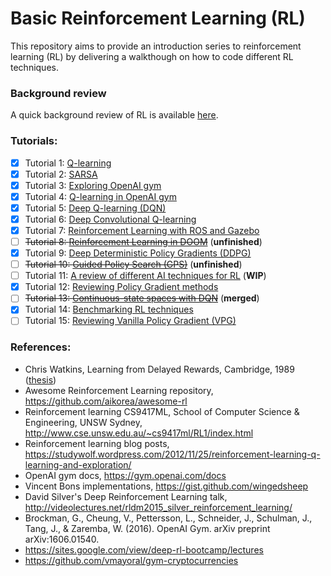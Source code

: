 Basic Reinforcement Learning (RL)
============================

This repository aims to provide an introduction series to reinforcement learning (RL) by delivering a walkthough on how to code different RL techniques.

### Background review
A quick background review of RL is available [here](BACKGROUND.md).

### Tutorials:
- [x] Tutorial 1: [Q-learning](tutorial1/README.md)
- [x] Tutorial 2: [SARSA](tutorial2/README.md)
- [x] Tutorial 3: [Exploring OpenAI gym](tutorial3/README.md)
- [x] Tutorial 4: [Q-learning in OpenAI gym](tutorial4/README.md)
- [x] Tutorial 5: [Deep Q-learning (DQN)](tutorial5/README.md)
- [x] Tutorial 6: [Deep Convolutional Q-learning](tutorial6/README.md)
- [x] Tutorial 7: [Reinforcement Learning with ROS and Gazebo](tutorial7/README.md)
- [ ] ~~Tutorial 8: [Reinforcement Learning in DOOM](tutorial8/README.md)~~ (**unfinished**)
- [x] Tutorial 9: [Deep Deterministic Policy Gradients (DDPG)](tutorial9/README.md)
- [ ] ~~Tutorial 10: [Guided Policy Search (GPS)](tutorial10/README.md)~~ (**unfinished**)
- [ ] Tutorial 11: [A review of different AI techniques for RL](tutorial11/README.md) (**WIP**)
- [x] Tutorial 12: [Reviewing Policy Gradient methods](tutorial12/README.md)
- [ ] ~~Tutorial 13: [Continuous-state spaces with DQN](tutorial13/README.md)~~ (**merged**)
- [x] Tutorial 14: [Benchmarking RL techniques](tutorial14/README.md)
- [ ] Tutorial 15: [Reviewing Vanilla Policy Gradient (VPG)](tutorial15/README.md)

### References:
- Chris Watkins, Learning from Delayed Rewards, Cambridge, 1989 ([thesis](http://www.cs.rhul.ac.uk/home/chrisw/new_thesis.pdf))
- Awesome Reinforcement Learning repository, https://github.com/aikorea/awesome-rl
- Reinforcement learning CS9417ML, School of Computer Science & Engineering, UNSW Sydney, http://www.cse.unsw.edu.au/~cs9417ml/RL1/index.html
- Reinforcement learning blog posts, https://studywolf.wordpress.com/2012/11/25/reinforcement-learning-q-learning-and-exploration/
- OpenAI gym docs, https://gym.openai.com/docs
- Vincent Bons implementations, https://gist.github.com/wingedsheep
- David Silver's Deep Reinforcement Learning talk, http://videolectures.net/rldm2015_silver_reinforcement_learning/
- Brockman, G., Cheung, V., Pettersson, L., Schneider, J., Schulman, J., Tang, J., & Zaremba, W. (2016). OpenAI Gym. arXiv preprint arXiv:1606.01540.
- https://sites.google.com/view/deep-rl-bootcamp/lectures
- https://github.com/vmayoral/gym-cryptocurrencies
